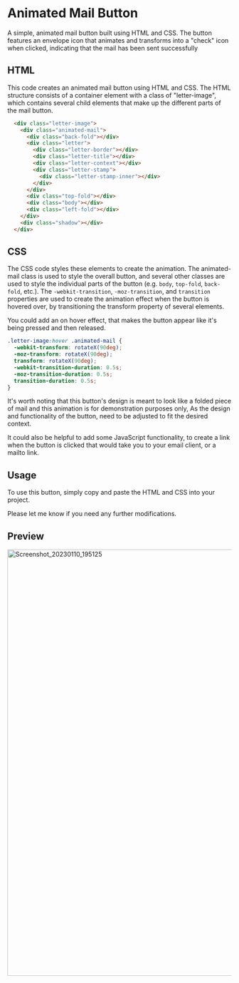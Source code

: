 # Animated Mail Button
A simple, animated mail button built using HTML and CSS. The button features an envelope icon that animates and transforms into a "check" icon when clicked, indicating that the mail has been sent successfully

## HTML
This code creates an animated mail button using HTML and CSS. The HTML structure consists of a container element with a class of "letter-image", which contains several child elements that make up the different parts of the mail button.

```HTML
  <div class="letter-image">
    <div class="animated-mail">
      <div class="back-fold"></div>
      <div class="letter">
        <div class="letter-border"></div>
        <div class="letter-title"></div>
        <div class="letter-context"></div>
        <div class="letter-stamp">
          <div class="letter-stamp-inner"></div>
        </div>
      </div>
      <div class="top-fold"></div>
      <div class="body"></div>
      <div class="left-fold"></div>
    </div>
    <div class="shadow"></div>
  </div>
```

## CSS
The CSS code styles these elements to create the animation. The animated-mail class is used to style the overall button, and several other classes are used to style the individual parts of the button (e.g. `body`, `top-fold`, `back-fold`, etc.). The `-webkit-transition`, `-moz-transition`, and `transition` properties are used to create the animation effect when the button is hovered over, by transitioning the transform property of several elements.

You could add an on hover effect, that makes the button appear like it's being pressed and then released.

```CSS
.letter-image:hover .animated-mail {
  -webkit-transform: rotateX(90deg);
  -moz-transform: rotateX(90deg);
  transform: rotateX(90deg);
  -webkit-transition-duration: 0.5s;
  -moz-transition-duration: 0.5s;
  transition-duration: 0.5s;
}
```

It's worth noting that this button's design is meant to look like a folded piece of mail and this animation is for demonstration purposes only, As the design and functionality of the button, need to be adjusted to fit the desired context.

It could also be helpful to add some JavaScript functionality, to create a link when the button is clicked that would take you to your email client, or a mailto link.

## Usage
To use this button, simply copy and paste the HTML and CSS into your project.

Please let me know if you need any further modifications.

## Preview
<img width="957" alt="Screenshot_20230110_195125" src="https://user-images.githubusercontent.com/59678435/211579428-860f4f36-b305-45c7-be22-12e00d519f65.png">
